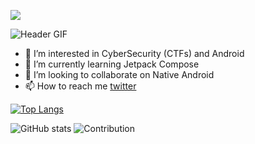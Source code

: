 
![](https://komarev.com/ghpvc/?username=Yashsomalkar&color=green)


![Header GIF](assest/header.gif)



- 👀 I’m interested in CyberSecurity (CTFs) and Android 
- 🌱 I’m currently learning Jetpack Compose
- 💞️ I’m looking to collaborate on Native Android 
- 📫 How to reach me [twitter](https://twitter.com/yashs78266388)


[![Top Langs](https://github-readme-stats.vercel.app/api/top-langs/?username=Yashsomalkar&theme=chartreuse-dark)](https://github.com/Yashsomalkar/github-readme-stats&theme=chartreuse-dark)





![GitHub stats](https://github-readme-stats.vercel.app/api?username=Yashsomalkar&theme=chartreuse-dark&show_icons=true)
![Contribution](https://activity-graph.herokuapp.com/graph?username=Yashsomalkar&theme=chartreuse-dark&hide_border=true&area=true)
<!---
Yashsomalkar/Yashsomalkar is a ✨ special ✨ repository because its `README.md` (this file) appears on your GitHub profile.
You can click the Preview link to take a look at your changes.
--->
